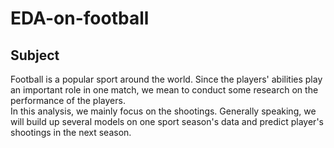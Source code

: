 # EDA-on-football

## Subject
Football is a popular sport around the world. Since the players' abilities play an important role in one match, we mean to conduct some research on the performance of the players.   
In this analysis, we mainly focus on the shootings. Generally speaking, we will build up several models on one sport season's data and predict player's shootings in the next season.
